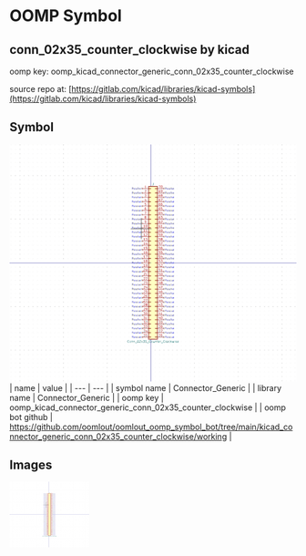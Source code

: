 # OOMP Symbol  
## conn_02x35_counter_clockwise  by kicad  
  
oomp key: oomp_kicad_connector_generic_conn_02x35_counter_clockwise  
  
source repo at: [https://gitlab.com/kicad/libraries/kicad-symbols](https://gitlab.com/kicad/libraries/kicad-symbols)  
## Symbol  
  
[![working.png](working_600.png)](working.png)  
| name | value | 
| --- | --- | 
| symbol name | Connector_Generic | 
| library name | Connector_Generic | 
| oomp key | oomp_kicad_connector_generic_conn_02x35_counter_clockwise | 
| oomp bot github | https://github.com/oomlout/oomlout_oomp_symbol_bot/tree/main/kicad_connector_generic_conn_02x35_counter_clockwise/working | 
## Images  
  
[![working.png](working_140.png)](working.png)  
